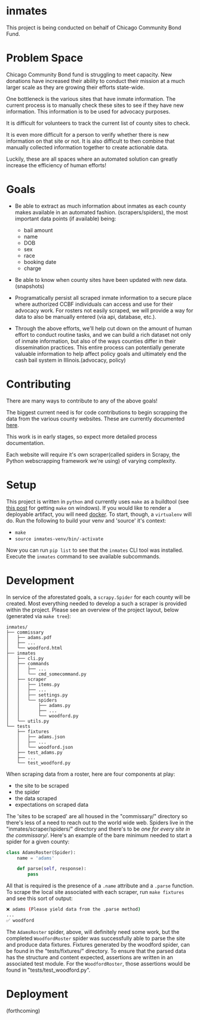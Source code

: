 # inmates

This project is being conducted on behalf of Chicago Community Bond Fund.

# Problem Space

Chicago Community Bond fund is struggling to meet capacity. New donations have increased their ability to conduct their mission at a much larger scale as they are growing their efforts state-wide.

One bottleneck is the various sites that have inmate information. The current process is to manually check these sites to see if they have new information. This information is to be used for advocacy purposes. 

It is difficult for volunteers to track the current list of county sites to check.

It is even more difficult for a person to verify whether there is new information on that site or not. It is also difficult to then combine that manually collected information together to create actionable data.

Luckily, these are all spaces where an automated solution can greatly increase the efficiency of human efforts!

# Goals

- Be able to extract as much information about inmates as each county makes available in an automated fashion. (scrapers/spiders), the most important data points (if available) being:  
    * bail amount 
    * name 
    * DOB 
    * sex 
    * race
    * booking date
    * charge
    
- Be able to know when county sites have been updated with new data.(snapshots)

- Programatically persist all scraped inmate information to a secure place where authorized CCBF individuals can access and use for their advocacy work. For rosters not easily scraped, we will provide a way for data to also be manually entered (via api, database, etc.).

- Through the above efforts, we'll help cut down on the amount of human effort to conduct routine tasks, and we can build a rich dataset not only of inmate information, but also of the ways counties differ in their dissemination practices. This entire process can potentially generate valuable information to help affect policy goals and ultimately end the cash bail system in Illinois.(advocacy, policy)

# Contributing

There are many ways to contribute to any of the above goals!

The biggest current need is for code contributions to begin scrapping the data from the various county websites. These are currently documented [here](https://docs.google.com/spreadsheets/d/1bzZqnXFybr_Hf7iTdalVAZa9VjLtRouhIMsgOoy6ARA/edit?usp=drive_web&ouid=117025765328028106544).

This work is in early stages, so expect more detailed process documentation.

Each website will require it's own scraper(called spiders in Scrapy, the Python webscrapping framework we're using) of varying complexity.

# Setup

This project is written in `python` and currently uses `make` as a buildtool (see [this post](https://stackoverflow.com/questions/32127524/how-to-install-and-use-make-in-windows) for getting `make` on windows).
If you would like to render a deployable artifact, you will need [docker](https://docs.docker.com/get-docker/).
To start, though, a `virtualenv` will do.
Run the following to build your venv and 'source' it's context:

- `make`
- `source inmates-venv/bin/-activate`

Now you can run `pip list` to see that the `inmates` CLI tool was installed.
Execute the `inmates` command to see available subcommands.

# Development

In service of the aforestated goals, a `scrapy.Spider` for each county will be created.
Most everything needed to develop a such a scraper is provided within the project.
Please see an overview of the project layout, below (generated via `make tree`):

```
inmates/
├── commissary
│   ├── adams.pdf
│   ├── ...
│   └── woodford.html
├── inmates
│   ├── cli.py
│   ├── commands
│   │   ├── ...
│   │   └── cmd_somecommand.py
│   ├── scraper
│   │   ├── items.py
│   │   ├── ...
│   │   ├── settings.py
│   │   └── spiders
│   │       ├── adams.py
│   │       ├── ...
│   │       └── woodford.py
│   └── utils.py
└── tests
    ├── fixtures
    │   ├── adams.json
    │   ├── ...
    │   └── woodford.json
    ├── test_adams.py
    ├── ...
    └── test_woodford.py
```

When scraping data from a roster, here are four components at play:

 * the site to be scraped
 * the spider
 * the data scraped
 * expectations on scraped data

The 'sites to be scraped' are all housed in the "commissary/" directory so there's less of a need to reach out to the world wide web.
Spiders live in the "inmates/scraper/spiders/" directory and there's to be _one for every site in the commissary/_.
Here's an example of the bare minimum needed to start a spider for a given county:

```python
class AdamsRoster(Spider):
    name = 'adams'

    def parse(self, response):
        pass
```

All that is required is the presence of a `.name` attribute and a `.parse` function.
To scrape the local site associated with each scraper, run `make fixtures` and see this sort of output:

```bash
❌ adams (Please yield data from the .parse method)
...
✅ woodford
```

The `AdamsRoster` spider, above, will definitely need some work, but the completed `WoodfordRoster` spider was successfully able to parse the site and produce data fixtures.
Fixtures generated by the woodford spider, can be found in the "tests/fixtures/" directory.
To ensure that the parsed data has the structure and content expected, assertions are written in an associated test module.
For the `WoodfordRoster`, those assertions would be found in "tests/test_woodford.py".

# Deployment

(forthcoming)
